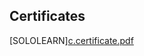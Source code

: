 ## Certificates
[SOLOLEARN][c.certificate.pdf](https://github.com/AnuradhaBengle/M1_Guess-The-Number/files/8402509/c.certificate.pdf)
